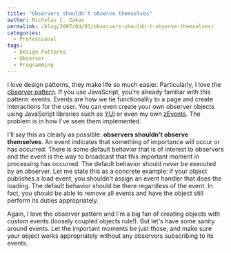 ```yaml
---
title: "Observers shouldn't observe themselves"
author: Nicholas C. Zakas
permalink: /blog/2007/04/03/observers-shouldn-t-observe-themselves/
categories:
  - Professional
tags:
  - Design Patterns
  - Observer
  - Programming
---
```

I love design patterns, they make life so much easier. Particularly, I love the <a title="Observer pattern" rel="external" href="http://en.wikipedia.org/wiki/Observer_pattern">observer pattern</a>. If you use JavaScript, you're already familiar with this pattern: events. Events are how we tie functionality to a page and create interactions for the user. You can even create your own observer objects using JavaScript libraries such as <a title="Yahoo! User Interface Library" rel="external" href="http://developer.yahoo.com/yui/">YUI</a> or even my own <a title="Downloads" rel="internal" href="{{site.url}}/downloads/">zEvents</a>. The problem is in how I've seen them implemented.

I'll say this as clearly as possible: **observers shouldn't observe themselves**. An event indicates that something of importance will occur or has occurred. There is some default behavior that is of interest to observers and the event is the way to broadcast that this important moment in processing has occurred. The default behavior should *never* be executed by an observer. Let me state this as a concrete example: if your object publishes a load event, you shouldn't assign an event handler that does the loading. The default behavior should be there regardless of the event. In fact, you should be able to remove all events and have the object still perform its duties appropriately.

Again, I love the observer pattern and I'm a big fan of creating objects with custom events (loosely coupled objects rule!). But let's have some sanity around events. Let the important moments be just those, and make sure your object works appropriately without any observers subscribing to its events.
